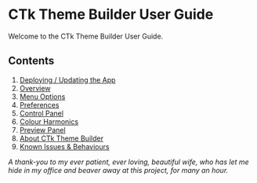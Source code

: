 # CTk Theme Builder User Guide 
Welcome to the CTk Theme Builder User Guide. 
## Contents
1. [Deploying / Updating the App](deployment.md)
2. [Overview](overview.md)
3. [Menu Options](menus.md)
4. [Preferences](preferences.md)
5. [Control Panel](control-panel.md)
6. [Colour Harmonics](harmonics.md)
7. [Preview Panel](preview_panel.md)
8. [About CTk Theme Builder](about.md)
9. [Known Issues & Behaviours](known_issues.md)



*A thank-you to my ever patient, ever loving, beautiful wife, who has let me hide in my office and beaver away at this project, for many an hour.*